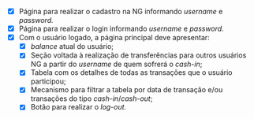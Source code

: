 - [X] Página para realizar o cadastro na NG informando *username* e *password.*
- [X] Página para realizar o login informando *username* e *password.*
- [X] Com o usuário logado, a página principal deve apresentar:
    - [X] *balance* atual do usuário;
    - [X] Seção voltada à realização de transferências para outros usuários NG a partir do *username* de quem sofrerá o *cash-in*;
    - [X] Tabela com os detalhes de todas as transações que o usuário participou;
    - [X] Mecanismo para filtrar a tabela por data de transação e/ou transações do tipo *cash-in*/*cash-out*;
    - [X] Botão para realizar o *log-out.*
